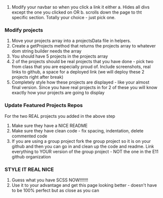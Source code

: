 

1.  Modify your navbar so when you click a link it either a. Hides all divs except the one you clicked on OR b. scrolls down the page to tht specific section.  Totally your choice - just pick one.

### Modify projects
1.  Move your projects array into a projectsData file in helpers.
1.  Create a getProjects method that returns the projects array to whatever dom string builder needs the array
1.  You should have 5 projects in the projects array
1.  2 of the projects should be real projects that you have done - pick two from class that you are especially proud of.  Include screenshots, real links to github, a space for a deployed link (we will deploy these 2 projects right after break)
1.  Completely style how these projects are displayed - like your almost final version.  Since you have real projects in for 2 of these you will know exactly how your projects are going to display

### Update Featured Projects Repos
For the two REAL projects you added in the above step
1.  Make sure they have a NICE README
1.  Make sure they have clean code - fix spacing, indentation, delete commented code
1.  If you are using a group project fork the group project so it is on your github and then you can go in and clean up the code and readme.  Link everything to YOUR version of the group project - NOT the one in the E11 github organization

### STYLE IT REAL NICE
1.  Guess what you have SCSS NOW!!!!!!!
1.  Use it to your advantage and get this page looking better - doesn't have to be 100% perfect but as close as you can
